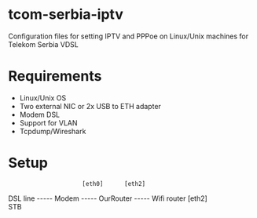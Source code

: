# tcom-serbia-iptv
Configuration files for setting IPTV and PPPoe on Linux/Unix machines for Telekom Serbia VDSL

# Requirements

 * Linux/Unix OS
 * Two external NIC or 2x USB to ETH adapter
 * Modem DSL
 * Support for VLAN
 * Tcpdump/Wireshark

# Setup 
                         [eth0]      [eth2]
DSL line ----- Modem ----- OurRouter  ----- Wifi router
                               \[eth2]
                                \
                                   STB



